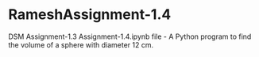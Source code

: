 # RameshAssignment-1.4
DSM Assignment-1.3
Assignment-1.4.ipynb file - A Python program to find the volume of a sphere with diameter 12 cm.
